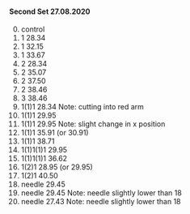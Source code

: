 #### Second Set 27.08.2020
0. control
1. 1 28.34
2. 1 32.15
3. 1 33.67
4. 2 28.34
5. 2 35.07
6. 2 37.50
7. 2 38.46
8. 3 38.46
9. 1(1)1 28.34 Note: cutting into red arm
10. 1(1)1 29.95
11. 1(1)1 29.95 Note: slight change in x position
12. 1(1)1 35.91 (or 30.91)
13. 1(1)1 38.71
14. 1(1)1(1)1 29.95
15. 1(1)1(1)1 36.62
16. 1(2)1 28.95 (or 29.95)
17. 1(2)1 40.50
18. needle 29.45
19. needle 29.45 Note: needle slightly lower than 18
20. needle 27.43 Note: needle slightly lower than 18